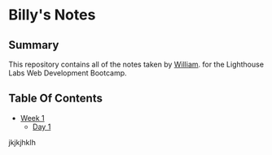 # Billy's Notes 

## Summary 

This repository contains all of the notes taken by [William](https://github.com/Billex87). for the Lighthouse Labs Web Development Bootcamp.

## Table Of Contents
* [Week 1](/Week_1)
  * [Day 1](/Week_1/Day_1)

jkjkjhklh